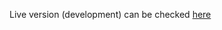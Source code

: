 Live version (development) can be checked [here](https://raw.githack.com/elshaka/hello-mkdocs/main/site/index.html)
